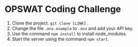 # OPSWAT Coding Challenge


1) Clone the project. `git clone [LINK]` . 
2) Change the file `.env.example` to `.env` and add your API key.
3) Use the command `npm install` to install node_modules.
4) Start the server using the command `npm start`.
